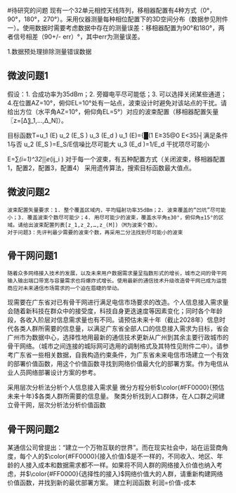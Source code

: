 #待研究的问题
现有一个32单元相控天线阵列，移相器配置有4种方式（0°，90°，180°，270°）。采用仪器测量每种相位配置下的3D空间分布（数据参见附件一）。使用数据时需要考虑数据中存在的测量误差：移相器配置为90°和180°，两者信号相差（90+/- err）°，其中err为测量误差。

1.数据预处理排除测量错误数据
##	微波问题1
假设：1. 合成功率为35dBm；2. 旁瓣电平尽可能低；3. 可以选择关闭某些通道；4.在位置AZ=10°，俯仰EL=10°处有一站点，波束设计时避免对该站点的干扰。请给出方位（水平角AZ=10°，俯仰角EL=5°）对应的波束配置（移相器配置矢量〖z=[∆〗_1,…,∆_N]）。

目标函数T=u_1 (E) u_2 (E_S ) u_3 (E_d )
u_1 (E)={█(1 E≥35@0 E<35)┤满足条件1与否
u_2 (E_S )=E_S/E信噪比尽可能大
u_3 (E_d )=1/E_d 干扰项尽可能小

E=∑_(i=1)^32▒e_(ij_i ) 
对于每一个波束，有五种配置方式（关闭波束，移相器配置1，配置2，配置3，配置4）
	采用遗传算法，搜索目标函数最大值点。
	
##	微波问题2
    波束配置矢量要求：1. 整个覆盖区域内，平均辐射功率35dBm；2. 波束覆盖的“凹坑”尽可能小；3. 覆盖波束个数尽可能少；4. 用尽可能少的波束，覆盖水平角±30°，俯仰角±15°的区域。请给出波束配置列表[z_1,z_2,…,z_(M])（M为波束个数）。
    对于问题3：先评判最少需要的波束个数，再采用二分法找到尽可能小的波束

##	骨干网问题1
    随着众多网络接入技术的发展，以及未来用户数据需求量呈指数形式的增长，城市之间的骨干网输入输出端口带宽与容量需求也将爆炸式增长。使用最新的通信技术升级改造骨干网已成为运营商应对未来通信市场需求的一个迫在眉睫的举动。
现需要在广东省对已有骨干网进行满足电信市场要求的改造。个人信息接入需求量会随着新科技在群众中的接受度，科技自身更迭速度等因素变化；同时各个年龄段，各收入阶层对信息需求量也有不同。请预估未来十年（截止2028年）信息时代各类人群所需要的信息量，以满足广东省全部人口的信息接入需求为目标，省会广州市为数据中心，选择性地用最新的通信技术更新从广州到其余主要行政城市的骨干网络。（城市之间连接的城际网可选用的调制格式及其特性见附件二中）。请参考广东省一些相关数据，自我构造约束条件，为广东省未来电信市场建立一个有效的部署价值函数，用这个价值函数寻找到网络价值最大化的部署方案。作为电信从业人员网络部署设计方案的参考。

采用层次分析法分析个人信息接入需求量
微分方程分析$\color{#FF0000}{预估未来十年}$各类人群所需要的信息量。
聚类分析找到人口群体，在人口群之间建立骨干网，层次分析法分析价值函数
##	骨干网问题2
某通信公司曾提出：“建立一个万物互联的世界”。而在现实社会中，站在运营商角度，每个人的$\color{#FF0000}{接入价值}$是不一样的，不同收入、地区、年龄的人接入成本和数据需求都不一样。如果将不同人群的网络接入价值也纳入考虑，并$\color{#FF0000}{选择性的接入}$网络价值大的人群，请重新构建网络价值函数，并找到新的最优部署方案。
建立利润函数
利润=价值-成本




